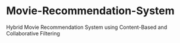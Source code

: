 # Movie-Recommendation-System
Hybrid Movie Recommendation System using Content-Based and Collaborative Filtering
